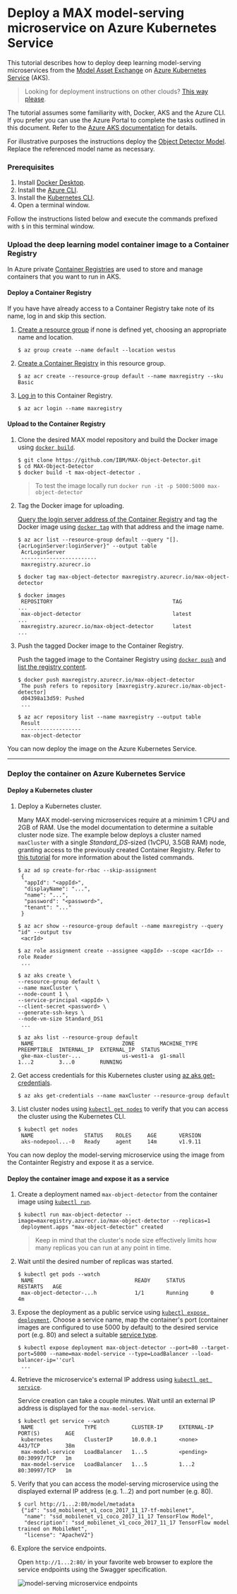 # Deploy a MAX model-serving microservice on Azure Kubernetes Service

This tutorial describes how to deploy deep learning model-serving microservices from the [Model Asset Exchange](https://developer.ibm.com/exchanges/models/) on [Azure Kubernetes Service](https://azure.microsoft.com/en-us/services/kubernetes-service/) (AKS).

> Looking for deployment instructions on other clouds? [This way please](/).

The tutorial assumes some familiarity with, Docker, AKS and the Azure CLI. If you prefer you can use the Azure Portal to complete the tasks outlined in this document. Refer to the [Azure AKS documentation](https://docs.microsoft.com/en-us/azure/aks/) for details.

For illustrative purposes the instructions deploy the [Object Detector Model](https://developer.ibm.com/exchanges/models/all/max-object-detector/). Replace the referenced model name as necessary.

### Prerequisites

1. Install [Docker Desktop](https://www.docker.com/products/docker-desktop).
2. Install the [Azure CLI](https://docs.microsoft.com/en-us/cli/azure/?view=azure-cli-latest).
3. Install the [Kubernetes CLI](https://docs.microsoft.com/en-us/cli/azure/aks?view=azure-cli-latest#az-aks-install-cli).
4. Open a terminal window.

Follow the instructions listed below and execute the commands prefixed with `$` in this terminal window. 

### Upload the deep learning model container image to a Container Registry

In Azure private [Container Registries](https://docs.microsoft.com/en-us/azure/container-registry/) are used to store and manage containers that you want to run in AKS.

#### Deploy a Container Registry

If you have have already access to a Container Registry take note of its name, log in and skip this section.

1. [Create a resource group](https://docs.microsoft.com/en-us/cli/azure/group?view=azure-cli-latest#az-group-create) if none is defined yet, choosing an appropriate name and location.

   ```
   $ az group create --name default --location westus
   ```

2. [Create a Container Registry](https://docs.microsoft.com/en-us/cli/azure/acr?view=azure-cli-latest#az-acr-create) in this resource group.

   ```
   $ az acr create --resource-group default --name maxregistry --sku Basic
   ```

3. [Log in](https://docs.microsoft.com/en-us/cli/azure/acr?view=azure-cli-latest#az-acr-login) to this Container Registry.

   ```
   $ az acr login --name maxregistry
   ```

#### Upload to the Container Registry 

1. Clone the desired MAX model repository and build the Docker image using [`docker build`](https://docs.docker.com/engine/reference/commandline/build/). 

    ```
    $ git clone https://github.com/IBM/MAX-Object-Detector.git
    $ cd MAX-Object-Detector
    $ docker build -t max-object-detector .
    ```
    > To test the image locally run `docker run -it -p 5000:5000 max-object-detector`

2. Tag the Docker image for uploading.

   [Query the login server address of the Container Registry](https://docs.microsoft.com/en-us/cli/azure/acr?view=azure-cli-latest#az-acr-list) and tag the Docker image using [`docker tag`](https://docs.docker.com/engine/reference/commandline/tag/) with that address and the image name.
 
   ```
   $ az acr list --resource-group default --query "[].{acrLoginServer:loginServer}" --output table
    AcrLoginServer
    ------------------------
    maxregistry.azurecr.io

   $ docker tag max-object-detector maxregistry.azurecr.io/max-object-detector

   $ docker images
    REPOSITORY                                      TAG                 ...    
    max-object-detector                             latest              ...    
    maxregistry.azurecr.io/max-object-detector      latest              ...
   ```

3. Push the tagged Docker image to the Container Registry.

   Push the tagged image to the Container Registry using [`docker push`](https://docs.docker.com/engine/reference/commandline/push/) and [list the registry content](https://docs.microsoft.com/en-us/cli/azure/acr/repository?view=azure-cli-latest#az-acr-repository-list).
 
   ```
   $ docker push maxregistry.azurecr.io/max-object-detector
    The push refers to repository [maxregistry.azurecr.io/max-object-detector]
    d04398a13d59: Pushed 
    ...

   $ az acr repository list --name maxregistry --output table
    Result
    -------------------
    max-object-detector
   ```

You can now deploy the image on the Azure Kubernetes Service.

---
### Deploy the container on Azure Kubernetes Service


#### Deploy a Kubernetes cluster

1. Deploy a Kubernetes cluster. 

   Many MAX model-serving microservices require at a minimim 1 CPU and 2GB of RAM. Use the model documentation to determine a suitable cluster node size.
   The example below deploys a cluster named `maxCluster` with a single _Standard_DS_-sized (1vCPU, 3.5GB RAM) node, granting access to the previously created Container Registry. Refer to [this tutorial](https://docs.microsoft.com/en-us/azure/aks/tutorial-kubernetes-deploy-cluster) for more information about the listed commands. 

    ```
    $ az ad sp create-for-rbac --skip-assignment
     {
      "appId": "<appId>",
      "displayName": "...",
      "name": "...",
      "password": "<password>",
      "tenant": "..."
     }

    $ az acr show --resource-group default --name maxregistry --query "id" --output tsv
     <acrId>

    $ az role assignment create --assignee <appId> --scope <acrId> --role Reader
     ...

    $ az aks create \
    --resource-group default \
    --name maxCluster \
    --node-count 1 \
    --service-principal <appId> \
    --client-secret <password> \
    --generate-ssh-keys \
    --node-vm-size Standard_DS1
     ...

    $ az aks list --resource-group default
     NAME                            ZONE        MACHINE_TYPE  PREEMPTIBLE  INTERNAL_IP  EXTERNAL_IP  STATUS
     gke-max-cluster-...             us-west1-a  g1-small                   1...2        3...0        RUNNING
    ```

2. Get access credentials for this Kubernetes cluster using [az aks get-credentials](https://docs.microsoft.com/en-us/cli/azure/aks?view=azure-cli-latest#az-aks-get-credentials).

   ```
   $ az aks get-credentials --name maxCluster --resource-group default
   ```

3. List cluster nodes using [`kubectl get nodes`](https://kubernetes.io/docs/reference/generated/kubectl/kubectl-commands#get) to verify that you can access the cluster using the Kubernetes CLI.
   ```
   $ kubectl get nodes
    NAME                STATUS    ROLES     AGE       VERSION
    aks-nodepool...-0   Ready     agent     14m       v1.9.11
   ```

You can now deploy the model-serving microservice using the image from the Containter Registry and expose it as a service.

#### Deploy the container image and expose it as a service


1. Create a deployment named `max-object-detector` from the container image using [`kubectl run`](https://kubernetes.io/docs/reference/generated/kubectl/kubectl-commands#run). 

   ```
   $ kubectl run max-object-detector --image=maxregistry.azurecr.io/max-object-detector --replicas=1
    deployment.apps "max-object-detector" created
   ```

   > Keep in mind that the cluster's node size effectively limits how many replicas you can run at any point in time.

2. Wait until the desired number of replicas was started.

   ```
   $ kubectl get pods --watch
    NAME                                READY     STATUS        RESTARTS   AGE
    max-object-detector-...h            1/1       Running       0          4m
   ```

3. Expose the deployment as a public service using [`kubectl expose deployment`](https://kubernetes.io/docs/reference/generated/kubectl/kubectl-commands#expose). Choose a service name, map the container's port (container images are configured to use 5000 by default) to the desired service port (e.g. 80) and select a suitable [service type](https://kubernetes.io/docs/concepts/services-networking/service/#publishing-services-service-types).   

   ```
   $ kubectl expose deployment max-object-detector --port=80 --target-port=5000 --name=max-model-service --type=LoadBalancer --load-balancer-ip=''curl 
    ...
   ```

4. Retrieve the microservice's external IP address using [`kubectl get service`](https://kubernetes.io/docs/reference/generated/kubectl/kubectl-commands#get).

   Service creation can take a couple minutes. Wait until an external IP address is displayed for the `max-model-service`.

   ```
   $ kubectl get service --watch
    NAME                TYPE           CLUSTER-IP     EXTERNAL-IP   PORT(S)        AGE
    kubernetes          ClusterIP      10.0.0.1       <none>        443/TCP        38m
    max-model-service   LoadBalancer   1...5          <pending>     80:30997/TCP   1m
    max-model-service   LoadBalancer   1...5          1...2         80:30997/TCP   1m
   ```

5. Verify that you can access the model-serving microservice using the displayed external IP address (e.g. 1...2) and port number (e.g. 80).

   ```
   $ curl http://1...2:80/model/metadata
    {"id": "ssd_mobilenet_v1_coco_2017_11_17-tf-mobilenet", 
     "name": "ssd_mobilenet_v1_coco_2017_11_17 TensorFlow Model", 
     "description": "ssd_mobilenet_v1_coco_2017_11_17 TensorFlow model trained on MobileNet", 
     "license": "ApacheV2"}
   ```

6. Explore the service endpoints.

   Open `http://1...2:80/` in your favorite web browser to explore the service endpoints using the Swagger specification.

   ![model-serving microservice endpoints](images/swagger.png)
